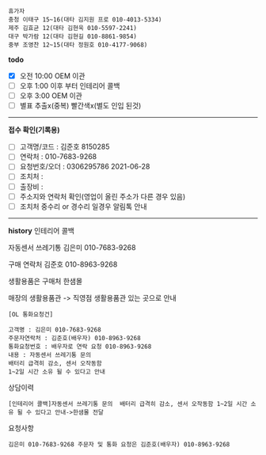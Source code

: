 ```
휴가자
충청 이태구 15~16(대타 김지원 프로 010-4013-5334)
제주 김효균 12(대타 김현욱 010-5597-2241)
대구 박가람 12(대타 김현길 010-8861-9854)
중부 조영찬 12~15(대타 정원호 010-4177-9068)
```

**todo**
- [x] 오전 10:00 OEM 이관
- [ ] 오후 1:00 이후 부터 인테리어 콜백 
- [ ] 오후 3:00 OEM 이관 
- [ ] 별표 추출x(중복) 빨간색x(별도 인입 된것)
---
**접수 확인(기록용)**
- [ ] 고객명/코드 : 김준호 8150285
- [ ] 연락처 : 010-7683-9268
- [ ] 요청번호/오더 : 0306295786 2021-06-28
- [ ] 조치처 : 
- [ ] 출장비 : 
- [ ] 주소지와 연락처 확인(영업이 올린 주소가 다른 경우 있음)
- [ ] 조치처 중수리 or 경수리 일경우 알림톡 안내
---
**history**
인테리어 콜백

자동센서 쓰레기통
김은미 010-7683-9268

구매 연락처
김준호 010-8963-9268

생활용품은 구매처 한샘몰 

매장의 생활용품관 -> 직영점 생활용품관 있는 곳으로 안내


```
[OL 통화요청건]

고객명 : 김은미 010-7683-9268
주문자연락처 : 김준호(배우자) 010-8963-9268
통화요청번호 : 배우자로 연락 요청 010-8963-9268
내용 : 자동센서 쓰레기통 문의 
배터리 급격히 감소, 센서 오작동함
1~2일 시간 소유 될 수 있다고 안내
```

상담이력
```
[인테리어 콜백]자동센서 쓰레기통 문의  배터리 급격히 감소, 센서 오작동함 1~2일 시간 소유 될 수 있다고 안내->한샘몰 전달
```

요청사항
```
김은미 010-7683-9268 주문자 및 통화 요청은 김준호(배우자) 010-8963-9268
```